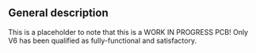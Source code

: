 ## General description 
This is a placeholder to note that this is a WORK IN PROGRESS PCB! Only V6 has been qualified as fully-functional and satisfactory. 